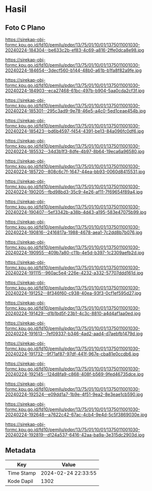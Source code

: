 # Hasil

## Foto C Plano

https://sirekap-obj-formc.kpu.go.id/fd10/pemilu/pdpr/13/75/01/10/01/1375011001030-20240224-184304--be633c2b-ef83-4c69-a816-2ffe0dca8e98.jpg

https://sirekap-obj-formc.kpu.go.id/fd10/pemilu/pdpr/13/75/01/10/01/1375011001030-20240224-184654--3decf560-b144-48b0-a61b-b1fa8f82a9fe.jpg

https://sirekap-obj-formc.kpu.go.id/fd10/pemilu/pdpr/13/75/01/10/01/1375011001030-20240224-184903--eca27468-61bc-497b-b904-5aa0cda2cf3f.jpg

https://sirekap-obj-formc.kpu.go.id/fd10/pemilu/pdpr/13/75/01/10/01/1375011001030-20240224-185301--295c3ad9-9e78-46e5-a4c0-5ed1ceae454b.jpg

https://sirekap-obj-formc.kpu.go.id/fd10/pemilu/pdpr/13/75/01/10/01/1375011001030-20240224-185423--bd6b4597-f454-4391-be13-84a096fc0df6.jpg

https://sirekap-obj-formc.kpu.go.id/fd10/pemilu/pdpr/13/75/01/10/01/1375011001030-20240224-185532--34d3b1f3-8dfe-4b97-8b64-19eca6a96580.jpg

https://sirekap-obj-formc.kpu.go.id/fd10/pemilu/pdpr/13/75/01/10/01/1375011001030-20240224-185720--808c6c7f-1647-44ea-bb93-0060d8415531.jpg

https://sirekap-obj-formc.kpu.go.id/fd10/pemilu/pdpr/13/75/01/10/01/1375011001030-20240224-190205--fbd98bd3-35c9-4e26-af11-7f69654f89a4.jpg

https://sirekap-obj-formc.kpu.go.id/fd10/pemilu/pdpr/13/75/01/10/01/1375011001030-20240224-190407--5ef3342b-a38b-4d43-a195-583e47075b99.jpg

https://sirekap-obj-formc.kpu.go.id/fd10/pemilu/pdpr/13/75/01/10/01/1375011001030-20240224-190816--2416817a-1988-4678-aea1-7c2dd8b7b076.jpg

https://sirekap-obj-formc.kpu.go.id/fd10/pemilu/pdpr/13/75/01/10/01/1375011001030-20240224-190955--409b7a80-c11b-4e5d-b397-1c2309aefb2d.jpg

https://sirekap-obj-formc.kpu.go.id/fd10/pemilu/pdpr/13/75/01/10/01/1375011001030-20240224-191115--960ac5e4-226e-4232-a332-57707ddd161d.jpg

https://sirekap-obj-formc.kpu.go.id/fd10/pemilu/pdpr/13/75/01/10/01/1375011001030-20240224-191252--8f346f60-c938-40ea-93f3-0cf1ef595d27.jpg

https://sirekap-obj-formc.kpu.go.id/fd10/pemilu/pdpr/13/75/01/10/01/1375011001030-20240224-191429--d1b1bd5f-23b1-4c3c-8810-a4d4af1aa0ed.jpg

https://sirekap-obj-formc.kpu.go.id/fd10/pemilu/pdpr/13/75/01/10/01/1375011001030-20240224-191613--7ef09337-b346-4ad2-aad4-d7aebfb1479d.jpg

https://sirekap-obj-formc.kpu.go.id/fd10/pemilu/pdpr/13/75/01/10/01/1375011001030-20240224-191732--9f71af87-97df-441f-967e-cba81e0ccdb6.jpg

https://sirekap-obj-formc.kpu.go.id/fd10/pemilu/pdpr/13/75/01/10/01/1375011001030-20240224-192145--124d8fa9-c868-408f-b569-9fed46735dce.jpg

https://sirekap-obj-formc.kpu.go.id/fd10/pemilu/pdpr/13/75/01/10/01/1375011001030-20240224-192524--e09dd1a7-1b9e-4f51-9ea2-8e3eae1cb590.jpg

https://sirekap-obj-formc.kpu.go.id/fd10/pemilu/pdpr/13/75/01/10/01/1375011001030-20240224-192648--a7622c42-67ac-4cb4-9e4d-5c5f3869030e.jpg

https://sirekap-obj-formc.kpu.go.id/fd10/pemilu/pdpr/13/75/01/10/01/1375011001030-20240224-192819--d124a537-6416-42aa-ba9a-3e315dc2903d.jpg


## Metadata

| Key        | Value               |
| ---------- | ------------------- |
| Time Stamp | 2024-02-24 22:33:55 |
| Kode Dapil | 1302                |



